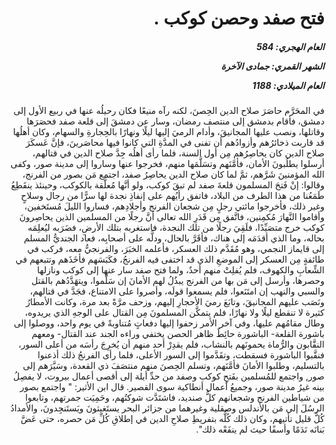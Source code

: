 <h1 dir="rtl">فتح صفد وحصن كوكب .</h1>

<h5 dir="rtl">العام الهجري:  584

الشهر القمري: جمادى الآخرة

العام الميلادي: 1188</h5>

<p dir="rtl">في المحَرَّم حاصَرَ صلاح الدين الحِصنَ، لكنه رآه منيعًا فكان رحيلُه عنها في ربيع الأول إلى دمشق، فأقام بدمشق إلى منتصف رمضان، وسار عن دمشقَ إلى قلعة صفد فحصَرَها وقاتلها، ونصب عليها المجانيقَ، وأدام الرميَ إليها ليلًا ونهارًا بالحِجارةِ والسهام، وكان أهلُها قد قاربت ذخائرُهم وأزوادُهم أن تفنى في المدَّةِ التي كانوا فيها محاصَرينَ، فإنَّ عَسكَرَ صلاح الدين كان يحاصِرُهم مِن أول السنة، فلما رأى أهلُه جِدَّ صلاح الدين في قتالهم، أرسلوا يطلُبونَ الأمان، فأمَّنَهم وتسَلَّمَها منهم، فخرجوا عنها وساروا إلى مدينة صور، وكفى الله المؤمنينَ شَرَّهم، ثمَّ لما كان صلاح الدين يحاصِرُ صفد، اجتمع مَن بصور من الفرنج، وقالوا: إنْ فَتحَ المسلمون قلعةَ صفد لم تبقَ كوكب، ولو أنَّها مُعلَّقة بالكوكب، وحينئذ ينقَطِعُ طَمَعُنا من هذا الطرف من البلاد، فاتفق رأيُهم على إنفاذِ نجدة لها سرًّا من رجال وسلاحٍ وغير ذلك، فأخرجوا مائتي رجلٍ مِن شجعان الفرنج وأجلادِهم، فساروا الليلَ مُستَخفين، وأقاموا النَّهارَ مُكمِنين، فاتَّفق مِن قَدَرِ الله تعالى أنَّ رجلًا من المسلمين الذين يحاصِرونَ كوكب خرج متصَيِّدًا، فلَقِيَ رجلًا من تلك النجدة، فاستغربه بتلك الأرضِ، فضَرَبه ليُعلِمَه بحاله، وما الذي أقدَمَه إلى هناك، فأقَرَّ بالحال، ودلَّه على أصحابِه، فعاد الجنديُّ المسلم إلى قايماز النجمي، وهو مُقَدَّم ذلك العسكر، فأعلمه الخبَرَ، والفرنجيُّ معه، فركب في طائفةٍ مِن العسكر إلى الموضعِ الذي قد اختفى فيه الفرنجُ، فكَبَسَهم فأخَذَهم وتتبعهم في الشِّعابِ والكهوف، فلم يُفلِتْ منهم أحدٌ، ولما فتح صفد سار عنها إلى كوكب ونازلها وحصرها، وأرسل إلى مَن بها من الفرنج يبذُلُ لهم الأمانَ إن سَلَّموا، ويتهَدَّدُهم بالقتل والسبي والنهب إن امتَنَعوا، فلم يسمعوا قولَه، وأصروا على الامتناع، فجَدَّ في قتالهم، ونَصَب عليهم المجانيقَ، وتابَعَ رميَ الأحجارِ إليهم، وزحف مرَّةً بعد مرة، وكانت الأمطارُ كثيرة لا تنقطع ليلًا ولا نهارًا، فلم يتمكَّن المسلمونَ مِن القتال على الوجهِ الذي يريدوه، وطال مقامُهم عليها، وفي آخر الأمر زحفوا إليها دفعاتٍ مُتناوبةً في يوم واحد، ووصلوا إلى باشورة القلعة- الباشورة حائِطٌ ظاهر الحصن يختفي وراءه الجند عند القتال- ومعهم النقَّابون والرُّماة يحمونَهم بالنشاب، فلم يقدِرْ أحد منهم أن يُخرِجَ رأسَه من أعلى السور، فنقَّبوا الباشورة فسقطت، وتقَدَّموا إلى السور الأعلى، فلما رأى الفرنجُ ذلك أذعنوا بالتسليم، وطلبوا الأمانَ فأمَّنَهم، وتسلم الحِصنَ منهم منتصَفَ ذي القعدة، وسَيَّرَهم إلى صور, واجتمع للمُسلمين بفَتحِ كوكب وصفد من حدِّ أيلة إلى أقصى أعمال بيروت، لا يفصِلُ بينه غيرُ مدينة صور، وجميعُ أعمال أنطاكية سوى القصير. قال ابن الأثير: " واجتمع بصور من شياطين الفرنج وشجعانهم كلُّ صنديد، فاشتَدَّت شوكتُهم، وحَمِيَت جمرتهم، وتابعوا الرسُلَ إلى مَن بالأندلس وصقلية وغيرهما من جزائر البحر يستَغيثونَ ويَستَنجِدونَ، والأمدادُ كُلَّ قليل تأتيهم، وكان ذلك كُلُّه بتفريطِ صلاحِ الدين في إطلاقِ كُلِّ مَن حصره، حتى عَضَّ بَنانَه نَدَمًا وأسفًا حيث لم ينفَعْه ذلك".</p></br>
